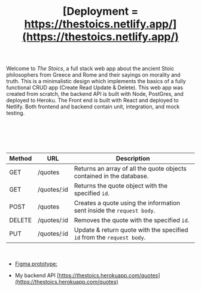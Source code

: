
  <br />
  
 # <p align="center">[Deployment = https://thestoics.netlify.app/](https://thestoics.netlify.app/)</p>
  
  <br />
 
 Welcome to *The Stoics*, a full stack web app about the ancient Stoic philosophers from Greece and Rome and their sayings on morality and truth. This is a minimalistic design which implements the basics of a fully functional CRUD app (Create Read Update & Delete). This web app was created from scratch, the backend API is built with Node, PostGres, and deployed to Heroku. The Front end is built with React and deployed to Netlify. Both frontend and backend contain unit, integration, and mock testing.
 


<br />
<br />
<br />
<br />


| Method | URL              | Description                           |
| ------ | ---------------- | -------------------------------------------------------------------------- |
| GET    | /quotes          | Returns an array of all the quote objects contained in the database.       |
| GET    | /quotes/:id      | Returns the quote object with the specified `id`.                          |
| POST   | /quotes          | Creates a quote using the information sent inside the `request body`.      |
| DELETE | /quotes/:id      | Removes the quote with the specified `id`.                                 |
| PUT    | /quotes/:id      | Update & return quote with the specified `id` from the `request body`.     |

<br />

 - [Figma prototype:](https://www.figma.com/proto/1ilZj7gIRRZy6RAZNFXHTp/Stoics?page-id=0%3A1&node-id=13%3A78&viewport=-661%2C522%2C0.71&scaling=min-zoom)

  - My backend API [https://thestoics.herokuapp.com/quotes](https://thestoics.herokuapp.com/quotes)



